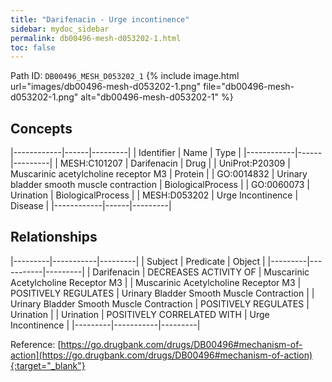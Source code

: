 ```yaml
---
title: "Darifenacin - Urge incontinence"
sidebar: mydoc_sidebar
permalink: db00496-mesh-d053202-1.html
toc: false 
---
```



Path ID: `DB00496_MESH_D053202_1`
{% include image.html url="images/db00496-mesh-d053202-1.png" file="db00496-mesh-d053202-1.png" alt="db00496-mesh-d053202-1" %}

## Concepts

|------------|------|---------|
| Identifier | Name | Type    |
|------------|------|---------|
| MESH:C101207 | Darifenacin | Drug |
| UniProt:P20309 | Muscarinic acetylcholine receptor M3 | Protein |
| GO:0014832 | Urinary bladder smooth muscle contraction | BiologicalProcess |
| GO:0060073 | Urination | BiologicalProcess |
| MESH:D053202 | Urge Incontinence | Disease |
|------------|------|---------|

## Relationships

|---------|-----------|---------|
| Subject | Predicate | Object  |
|---------|-----------|---------|
| Darifenacin | DECREASES ACTIVITY OF | Muscarinic Acetylcholine Receptor M3 |
| Muscarinic Acetylcholine Receptor M3 | POSITIVELY REGULATES | Urinary Bladder Smooth Muscle Contraction |
| Urinary Bladder Smooth Muscle Contraction | POSITIVELY REGULATES | Urination |
| Urination | POSITIVELY CORRELATED WITH | Urge Incontinence |
|---------|-----------|---------|

Reference: [https://go.drugbank.com/drugs/DB00496#mechanism-of-action](https://go.drugbank.com/drugs/DB00496#mechanism-of-action){:target="_blank"}